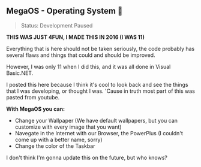 ## MegaOS - Operating System 🔧

>Status: Development Paused

**THIS WAS JUST 4FUN, I MADE THIS IN 2016 (I WAS 11)**

Everything that is here should not be taken seriously, the code probably has several flaws and things that could and should be improved.

However, I was only 11 when I did this, and it was all done in Visual Basic.NET.

I posted this here because I think it's cool to look back and see the things that I was developing, or thought I was. 'Cause in truth most part of this was pasted from youtube.



**With MegaOS you can:**

- Change your Wallpaper (We have default wallpapers, but you can customize with every image that you want)
- Navegate in the Internet with our Browser, the PowerPlus (I couldn't come up with a better name, sorry)
- Change the color of the Taskbar


I don't think I'm gonna update this on the future, but who knows? 


